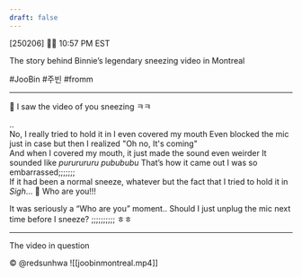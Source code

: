 ```yaml
---
draft: false
---
```

[250206] 🐣💭 10:57 PM EST

The story behind Binnie’s legendary sneezing video in Montreal

#JooBin #주빈 #fromm
___

🫧 I saw the video of you sneezing ㅋㅋ

..  
No, I really tried to hold it in
I even covered my mouth 
Even blocked the mic just in case
but then I realized "Oh no, It's coming"  
And when I covered my mouth, it just made the sound even weirder
It sounded like *pururururu pubububu*
That’s how it came out
I was so embarrassed;;;;;;;  
If it had been a normal sneeze, whatever
but the fact that I tried to hold it in  
*Sigh*...
🫧 Who are you!!!

It was seriously a “Who are you” moment..
Should I just unplug the mic next time before I sneeze?
;;;;;;;;;;
ㅎㅎ
___

The video in question

© @redsunhwa
![[joobinmontreal.mp4]]
